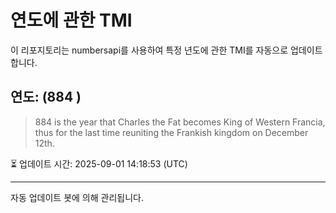 
# 연도에 관한 TMI

이 리포지토리는 numbersapi를 사용하여 특정 년도에 관한 TMI를 자동으로 업데이트합니다.

## 연도: (884 )
> 884 is the year that Charles the Fat becomes King of Western Francia, thus for the last time reuniting the Frankish kingdom on December 12th.

⏳ 업데이트 시간: 2025-09-01 14:18:53 (UTC)

---
자동 업데이트 봇에 의해 관리됩니다.
